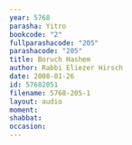 ```yaml
---
year: 5768
parasha: Yitro
bookcode: "2"
fullparashacode: "205"
parashacode: "205"
title: Boruch Hashem
author: Rabbi Eliezer Hirsch
date: 2008-01-26
id: 57682051
filename: 5768-205-1
layout: audio
moment: 
shabbat: 
occasion: 
---
```

